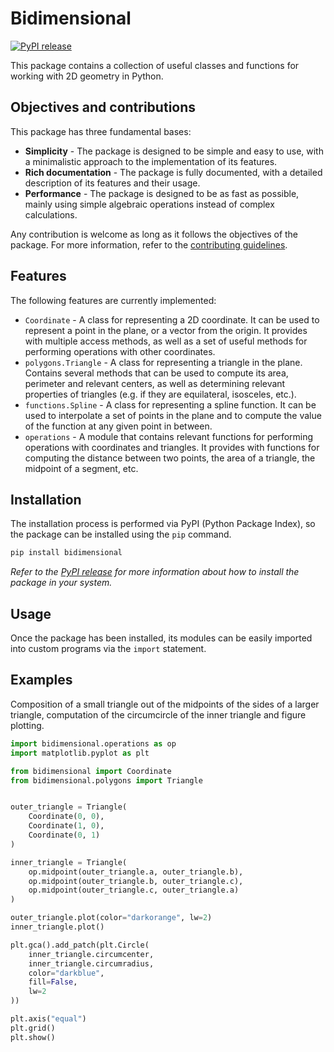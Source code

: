 # Bidimensional

[![PyPI release](https://github.com/erlete/bidimensional/actions/workflows/python-publish.yml/badge.svg)](https://github.com/erlete/bidimensional/actions/workflows/python-publish.yml)

This package contains a collection of useful classes and functions for working with 2D geometry in Python.

## Objectives and contributions

This package has three fundamental bases:

* **Simplicity** - The package is designed to be simple and easy to use, with a minimalistic approach to the implementation of its features.
* **Rich documentation** - The package is fully documented, with a detailed description of its features and their usage.
* **Performance** - The package is designed to be as fast as possible, mainly using simple algebraic operations instead of complex calculations.

Any contribution is welcome as long as it follows the objectives of the package. For more information, refer to the [contributing guidelines](CONTRIBUTING.md).

## Features

The following features are currently implemented:

* `Coordinate` - A class for representing a 2D coordinate. It can be used to represent a point in the plane, or a vector from the origin. It provides with multiple access methods, as well as a set of useful methods for performing operations with other coordinates.
* `polygons.Triangle` - A class for representing a triangle in the plane. Contains several methods that can be used to compute its area, perimeter and relevant centers, as well as determining relevant properties of triangles (e.g. if they are equilateral, isosceles, etc.).
* `functions.Spline` - A class for representing a spline function. It can be used to interpolate a set of points in the plane and to compute the value of the function at any given point in between.
* `operations` - A module that contains relevant functions for performing operations with coordinates and triangles. It provides with functions for computing the distance between two points, the area of a triangle, the midpoint of a segment, etc.

## Installation

The installation process is performed via PyPI (Python Package Index), so the package can be installed using the `pip` command.

```bash
pip install bidimensional
```

_Refer to the [PyPI release](https://pypi.org/project/bidimensional) for more information about how to install the package in your system._

## Usage

Once the package has been installed, its modules can be easily imported into custom programs via the `import` statement.

## Examples

Composition of a small triangle out of the midpoints of the sides of a larger triangle, computation of the circumcircle of the inner triangle and figure plotting.

```python
import bidimensional.operations as op
import matplotlib.pyplot as plt

from bidimensional import Coordinate
from bidimensional.polygons import Triangle


outer_triangle = Triangle(
    Coordinate(0, 0),
    Coordinate(1, 0),
    Coordinate(0, 1)
)

inner_triangle = Triangle(
    op.midpoint(outer_triangle.a, outer_triangle.b),
    op.midpoint(outer_triangle.b, outer_triangle.c),
    op.midpoint(outer_triangle.c, outer_triangle.a)
)

outer_triangle.plot(color="darkorange", lw=2)
inner_triangle.plot()

plt.gca().add_patch(plt.Circle(
    inner_triangle.circumcenter,
    inner_triangle.circumradius,
    color="darkblue",
    fill=False,
    lw=2
))

plt.axis("equal")
plt.grid()
plt.show()
```
